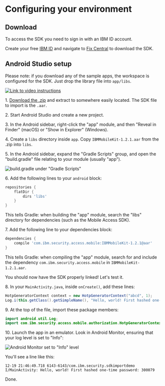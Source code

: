 # Configuring your environment

## Download
To access the SDK you need to sign in with an IBM ID account.

Create your free [IBM ID](https://www.ibm.com/account/us-en/signup/register.html) and navigate to [Fix Central](https://ibm.biz/ibmsecuritymobileaccesssdk) to download the SDK.

## Android Studio setup

Please note: if you download any of the sample apps, the workspace is configured for the SDK. Just drop the library file into `app/libs`.

[![Link to video instructions](../../res/youtube-android.png)](https://youtube.com/watch?v=D9kd4idYzk0)

1\. [Download the .zip](README.md#Download) and extract to somewhere easily located. The SDK file to import is the `.aar`.
 
2\. Start Android Studio and create a new project.

3\. In the Android sidebar, right-click the "app" module, and then "Reveal in Finder" (macOS) or "Show in Explorer" (Windows).

4\. Create a `libs` directory inside `app`. Copy `IBMMobileKit-1.2.1.aar` from the .zip into `libs`.

5\. In the Android sidebar, expand the "Gradle Scripts" group, and open the "build.gradle" file relating to your module (usually "app").

![build.gradle under "Gradle Scripts"](../../res/app-build-gradle-file.png)

6\. Add the following lines to your `android` block:
```gradle
repositories {
    flatDir {
	    dirs 'libs'
    }
}
```

This tells Gradle: when building the "app" module, search the "libs" directory for dependencies (such as the Mobile Access SDK).

7\. Add the following line to your dependencies block:
```gradle
dependencies {
    compile 'com.ibm.security.access.mobile:IBMMobileKit-1.2.1@aar'
}
```
This tells Gradle: when compiling the "app" module, search for and include the dependency `com.ibm.security.access.mobile` in `IBMMobileKit-1.2.1.aar`.

You should now have the SDK properly linked! Let's test it.

8\. In your `MainActivity.java`, inside `onCreate()`, add these lines:
```java
HotpGeneratorContext context = new HotpGeneratorContext("abcd", 1);
Log.i(this.getClass().getSimpleName(), "Hello, world! First hashed one-time password: " + context.create());
```

9\. At the top of the file, import these package members:
```java
import android.util.Log;
import com.ibm.security.access.mobile.authorization.HotpGeneratorContext;
```

10\. Launch the app in an emulator. Look in Android Monitor, ensuring that your log level is set to "Info":

![Android Monitor set to "Info" level](../../res/logcat-info.png)

You'll see a line like this:

    12-19 21:46:49.718 6143-6143/com.ibm.security.sdkimportdemo I/MainActivity: Hello, world! First hashed one-time password: 300079

Done.
